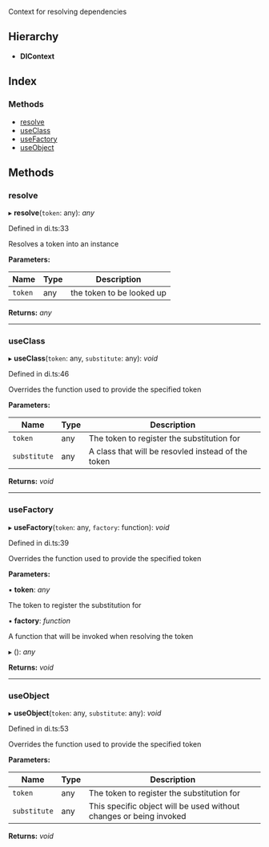 



Context for resolving dependencies

## Hierarchy

* **DIContext**

## Index

### Methods

* [resolve](dicontext.md#resolve)
* [useClass](dicontext.md#useclass)
* [useFactory](dicontext.md#usefactory)
* [useObject](dicontext.md#useobject)

## Methods

###  resolve

▸ **resolve**(`token`: any): *any*

Defined in di.ts:33

Resolves a token into an instance

**Parameters:**

Name | Type | Description |
------ | ------ | ------ |
`token` | any | the token to be looked up  |

**Returns:** *any*

___

###  useClass

▸ **useClass**(`token`: any, `substitute`: any): *void*

Defined in di.ts:46

Overrides the function used to provide the specified token

**Parameters:**

Name | Type | Description |
------ | ------ | ------ |
`token` | any | The token to register the substitution for |
`substitute` | any | A class that will be resovled instead of the token  |

**Returns:** *void*

___

###  useFactory

▸ **useFactory**(`token`: any, `factory`: function): *void*

Defined in di.ts:39

Overrides the function used to provide the specified token

**Parameters:**

▪ **token**: *any*

The token to register the substitution for

▪ **factory**: *function*

A function that will be invoked when resolving the token

▸ (): *any*

**Returns:** *void*

___

###  useObject

▸ **useObject**(`token`: any, `substitute`: any): *void*

Defined in di.ts:53

Overrides the function used to provide the specified token

**Parameters:**

Name | Type | Description |
------ | ------ | ------ |
`token` | any | The token to register the substitution for |
`substitute` | any | This specific object will be used without changes or being invoked  |

**Returns:** *void*
